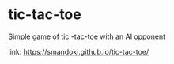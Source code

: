 # tic-tac-toe
Simple game of tic -tac-toe with an AI opponent

link: https://smandoki.github.io/tic-tac-toe/
